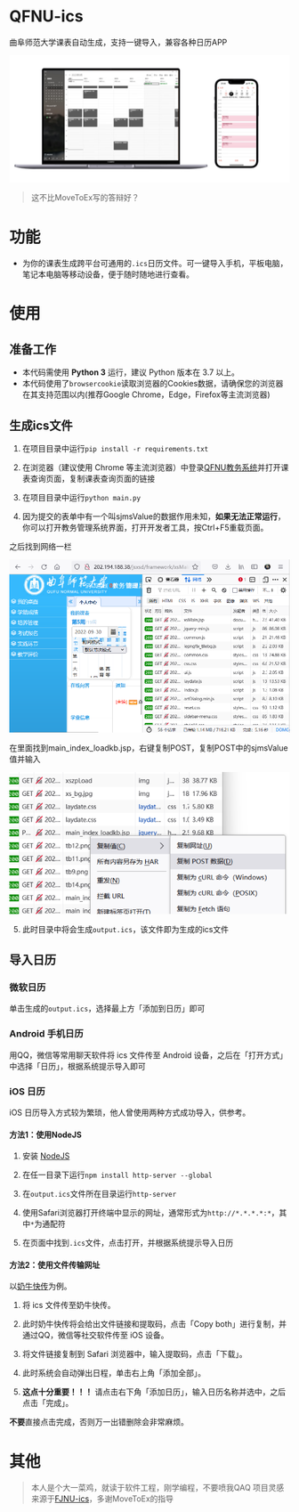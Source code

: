 # QFNU-ics
曲阜师范大学课表自动生成，支持一键导入，兼容各种日历APP 

![](/doc/images/preview.png)

> 这不比MoveToEx写的答辩好？

# 功能

- 为你的课表生成跨平台可通用的`.ics`日历文件。可一键导入手机，平板电脑，笔记本电脑等移动设备，便于随时随地进行查看。

# 使用

## 准备工作

- 本代码需使用 **Python 3** 运行，建议 Python 版本在 3.7 以上。
- 本代码使用了`browsercookie`读取浏览器的Cookies数据，请确保您的浏览器在其支持范围以内(推荐Google Chrome，Edge，Firefox等主流浏览器)

## 生成ics文件

1. 在项目目录中运行`pip install -r requirements.txt`

2. 在浏览器（建议使用 Chrome 等主流浏览器）中登录[QFNU教务系统](http://zhjw.qfnu.edu.cn)并打开课表查询页面，复制课表查询页面的链接

3. 在项目目录中运行`python main.py`

4. 因为提交的表单中有一个叫sjmsValue的数据作用未知，**如果无法正常运行**，你可以打开教务管理系统界面，打开开发者工具，按Ctrl+F5重载页面。

之后找到网络一栏

![](/doc/images/fucksjms1.png)

在里面找到main_index_loadkb.jsp，右键复制POST，复制POST中的sjmsValue值并输入

![](/doc/images/fucksjms2.png)

5. 此时目录中将会生成`output.ics`，该文件即为生成的ics文件

## 导入日历

### 微软日历

单击生成的`output.ics`，选择最上方「添加到日历」即可

### Android 手机日历

用QQ，微信等常用聊天软件将 ics 文件传至 Android 设备，之后在「打开方式」中选择「日历」，根据系统提示导入即可

### iOS 日历

iOS 日历导入方式较为繁琐，他人曾使用两种方式成功导入，供参考。

#### 方法1：使用NodeJS

1. 安装 [NodeJS](https://nodejs.org)

2. 在任一目录下运行`npm install http-server --global`

3. 在`output.ics`文件所在目录运行`http-server`

4. 使用Safari浏览器打开终端中显示的网址，通常形式为`http://*.*.*.*:*`，其中`*`为通配符

5. 在页面中找到`.ics`文件，点击打开，并根据系统提示导入日历

#### 方法2：使用文件传输网址

以[奶牛快传](https://cowtransfer.com/)为例。

1. 将 ics 文件传至奶牛快传。

2. 此时奶牛快传将会给出文件链接和提取码，点击「Copy both」进行复制，并通过QQ，微信等社交软件传至 iOS 设备。

3. 将文件链接复制到 Safari 浏览器中，输入提取码，点击「下载」。

4. 此时系统会自动弹出日程，单击右上角「添加全部」。

5. **这点十分重要！！！** 请点击右下角「添加日历」，输入日历名称并选中，之后点击「完成」。

**不要**直接点击完成，否则万一出错删除会非常麻烦。


# 其他

> 本人是个大一菜鸡，就读于软件工程，刚学编程，不要喷我QAQ
> 项目灵感来源于[FJNU-ics](https://github.com/payphone-x/FJNU-ics)，多谢MoveToEx的指导
